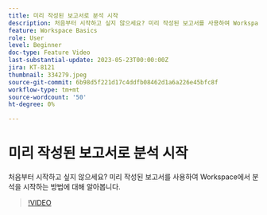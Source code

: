 ```yaml
---
title: 미리 작성된 보고서로 분석 시작
description: 처음부터 시작하고 싶지 않으세요? 미리 작성된 보고서를 사용하여 Workspace에서 분석을 시작하는 방법에 대해 알아봅니다.
feature: Workspace Basics
role: User
level: Beginner
doc-type: Feature Video
last-substantial-update: 2023-05-23T00:00:00Z
jira: KT-8121
thumbnail: 334279.jpeg
source-git-commit: 6b98d5f221d17c4ddfb08462d1a6a226e45bfc8f
workflow-type: tm+mt
source-wordcount: '50'
ht-degree: 0%

---
```



# 미리 작성된 보고서로 분석 시작

처음부터 시작하고 싶지 않으세요? 미리 작성된 보고서를 사용하여 Workspace에서 분석을 시작하는 방법에 대해 알아봅니다.

>[!VIDEO](https://video.tv.adobe.com/v/334279/?learn=on)
